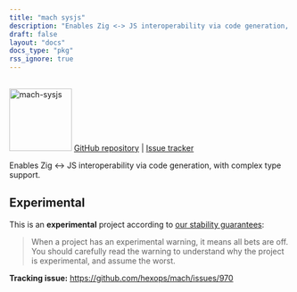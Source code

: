 ```yaml
---
title: "mach sysjs"
description: "Enables Zig <-> JS interoperability via code generation, with complex type support."
draft: false
layout: "docs"
docs_type: "pkg"
rss_ignore: true
---
```


<div class="centered">
    <picture>
        <source media="(prefers-color-scheme: dark)" srcset="/assets/mach/sysjs-full-dark.svg">
        <img alt="mach-sysjs" src="/assets/mach/sysjs-full-light.svg" style="height: 7rem; margin-top: 1rem;">
    </picture>
    <span>
        <a href="https://github.com/hexops/mach-sysjs">GitHub repository</a> | <a href="https://github.com/hexops/mach/issues?q=is%3Aissue+is%3Aopen+label%3Asysjs">Issue tracker</a>
    </span>
</div>

Enables Zig <-> JS interoperability via code generation, with complex type support.

## Experimental

This is an **experimental** project according to [our stability guarantees](../../about/stability):

> When a project has an experimental warning, it means all bets are off. You should carefully read the warning to understand why the project is experimental, and assume the worst.

**Tracking issue:** https://github.com/hexops/mach/issues/970
